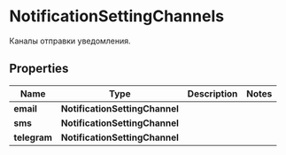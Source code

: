 

# NotificationSettingChannels

Каналы отправки уведомления.

## Properties

| Name | Type | Description | Notes |
|------------ | ------------- | ------------- | -------------|
|**email** | **NotificationSettingChannel** |  |  |
|**sms** | **NotificationSettingChannel** |  |  |
|**telegram** | **NotificationSettingChannel** |  |  |



